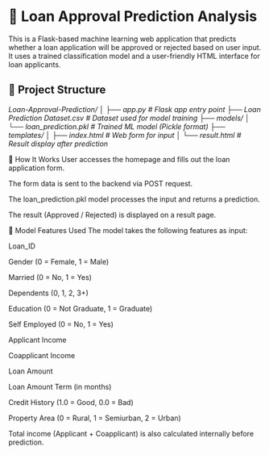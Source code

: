 # 🏦 Loan Approval Prediction Analysis
This is a Flask-based machine learning web application that predicts whether a loan application will be approved or rejected based on user input. It uses a trained classification model and a user-friendly HTML interface for loan applicants.

## 📂 Project Structure
*Loan-Approval-Prediction/*
*│
├── app.py                         # Flask app entry point
├── Loan Prediction Dataset.csv    # Dataset used for model training
├── models/
│   └── loan_prediction.pkl        # Trained ML model (Pickle format)
├── templates/
│   ├── index.html                 # Web form for input
│   └── result.html                # Result display after prediction*

🚀 How It Works
User accesses the homepage and fills out the loan application form.

The form data is sent to the backend via POST request.

The loan_prediction.pkl model processes the input and returns a prediction.

The result (Approved / Rejected) is displayed on a result page.

🧠 Model Features Used
The model takes the following features as input:

Loan_ID

Gender (0 = Female, 1 = Male)

Married (0 = No, 1 = Yes)

Dependents (0, 1, 2, 3+)

Education (0 = Not Graduate, 1 = Graduate)

Self Employed (0 = No, 1 = Yes)

Applicant Income

Coapplicant Income

Loan Amount

Loan Amount Term (in months)

Credit History (1.0 = Good, 0.0 = Bad)

Property Area (0 = Rural, 1 = Semiurban, 2 = Urban)

Total income (Applicant + Coapplicant) is also calculated internally before prediction.

